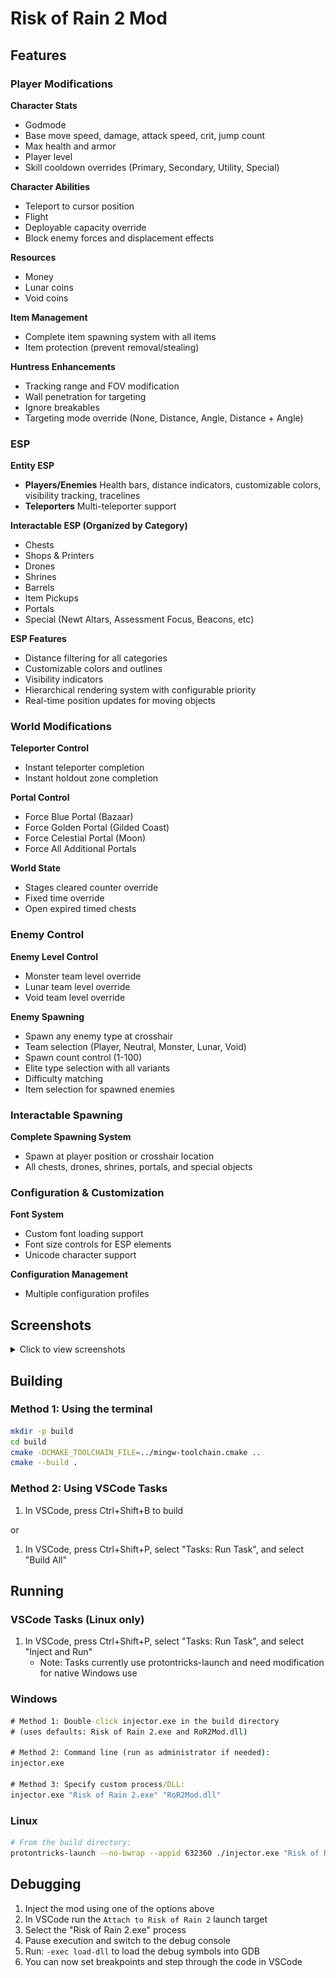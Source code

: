 # Risk of Rain 2 Mod

## Features

### Player Modifications
**Character Stats**
- Godmode
- Base move speed, damage, attack speed, crit, jump count
- Max health and armor
- Player level
- Skill cooldown overrides (Primary, Secondary, Utility, Special)

**Character Abilities**
- Teleport to cursor position
- Flight
- Deployable capacity override
- Block enemy forces and displacement effects

**Resources**
- Money
- Lunar coins
- Void coins

**Item Management**
- Complete item spawning system with all items
- Item protection (prevent removal/stealing)

**Huntress Enhancements**
- Tracking range and FOV modification
- Wall penetration for targeting
- Ignore breakables
- Targeting mode override (None, Distance, Angle, Distance + Angle)

### ESP
**Entity ESP**
- **Players/Enemies** Health bars, distance indicators, customizable colors, visibility tracking, tracelines
- **Teleporters** Multi-teleporter support

**Interactable ESP (Organized by Category)**
- Chests
- Shops & Printers
- Drones
- Shrines
- Barrels
- Item Pickups
- Portals
- Special (Newt Altars, Assessment Focus, Beacons, etc)

**ESP Features**
- Distance filtering for all categories
- Customizable colors and outlines
- Visibility indicators
- Hierarchical rendering system with configurable priority
- Real-time position updates for moving objects

### World Modifications
**Teleporter Control**
- Instant teleporter completion
- Instant holdout zone completion

**Portal Control**
- Force Blue Portal (Bazaar)
- Force Golden Portal (Gilded Coast)
- Force Celestial Portal (Moon)
- Force All Additional Portals

**World State**
- Stages cleared counter override
- Fixed time override
- Open expired timed chests

### Enemy Control
**Enemy Level Control**
- Monster team level override
- Lunar team level override
- Void team level override

**Enemy Spawning**
- Spawn any enemy type at crosshair
- Team selection (Player, Neutral, Monster, Lunar, Void)
- Spawn count control (1-100)
- Elite type selection with all variants
- Difficulty matching
- Item selection for spawned enemies

### Interactable Spawning
**Complete Spawning System**
- Spawn at player position or crosshair location
- All chests, drones, shrines, portals, and special objects

### Configuration & Customization
**Font System**
- Custom font loading support
- Font size controls for ESP elements
- Unicode character support

**Configuration Management**
- Multiple configuration profiles

## Screenshots

<details>
<summary>Click to view screenshots</summary>

![In-Game Menu](screens/ingame.png)

![Player Module](screens/player.png)

![ESP Module](screens/esp.png)

![Enemy Control](screens/enemies.png)

![Interactables](screens/interactables.png)

![World Module](screens/world.png)

![Configuration](screens/config.png)

</details>

## Building

### Method 1: Using the terminal
```bash
mkdir -p build
cd build
cmake -DCMAKE_TOOLCHAIN_FILE=../mingw-toolchain.cmake ..
cmake --build .
```

### Method 2: Using VSCode Tasks
1. In VSCode, press Ctrl+Shift+B to build

or

1. In VSCode, press Ctrl+Shift+P, select "Tasks: Run Task", and select "Build All"

## Running

### VSCode Tasks (Linux only)
1. In VSCode, press Ctrl+Shift+P, select "Tasks: Run Task", and select "Inject and Run"
   - Note: Tasks currently use protontricks-launch and need modification for native Windows use

### Windows
```cmd
# Method 1: Double-click injector.exe in the build directory
# (uses defaults: Risk of Rain 2.exe and RoR2Mod.dll)

# Method 2: Command line (run as administrator if needed):
injector.exe

# Method 3: Specify custom process/DLL:
injector.exe "Risk of Rain 2.exe" "RoR2Mod.dll"
```

### Linux
```bash
# From the build directory:
protontricks-launch --no-bwrap --appid 632360 ./injector.exe "Risk of Rain 2.exe" "Z:/path/to/RoR2Mod.dll"
```

## Debugging

1. Inject the mod using one of the options above
2. In VSCode run the `Attach to Risk of Rain 2` launch target
3. Select the "Risk of Rain 2.exe" process
4. Pause execution and switch to the debug console
5. Run: `-exec load-dll` to load the debug symbols into GDB
6. You can now set breakpoints and step through the code in VSCode
